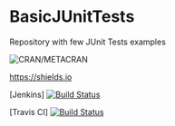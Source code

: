 # BasicJUnitTests
Repository with few JUnit Tests examples

![CRAN/METACRAN](https://img.shields.io/cran/l/devtools.svg)

https://shields.io

[Jenkins]
[![Build Status](http://pros.unicam.it:8080/jenkins/buildStatus/icon?job=BasicJUnitTests)](http://pros.unicam.it:8080/jenkins/me/my-views/view/all/job/BasicJUnitTests/) 

[Travis CI]
[![Build Status](https://img.shields.io/travis/:FabrizioFornari/:BasicJUnitTests.svg?branch=master)](https://travis-ci.org/FabrizioFornari/BasicJUnitTests) 







